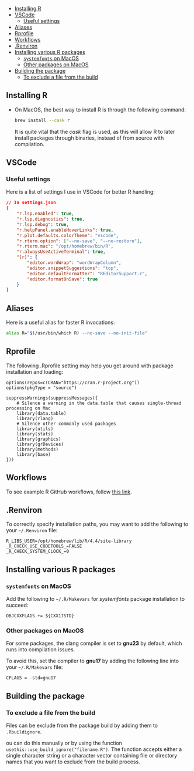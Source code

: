 - [Installing R](#installing-r)
- [VSCode](#vscode)
	- [Useful settings](#useful-settings)
- [Aliases](#aliases)
- [Rprofile](#rprofile)
- [Workflows](#workflows)
- [.Renviron](#renviron)
- [Installing various R packages](#installing-various-r-packages)
	- [`systemfonts` on MacOS](#systemfonts-on-macos)
	- [Other packages on MacOS](#other-packages-on-macos)
- [Building the package](#building-the-package)
	- [To exclude a file from the build](#to-exclude-a-file-from-the-build)

## Installing R

- On MacOS, the best way to install R is through the following command:

  ```bash
  brew install --cask r
  ```

  It is quite vital that the _cask_ flag is used, as this will allow R to later install packages through binaries, instead of from source with compilation.

## VSCode

### Useful settings

Here is a list of settings I use in VSCode for better R handling:

```json
// In settings.json
{
	"r.lsp.enabled": true,
	"r.lsp.diagnostics": true,
	"r.lsp.debug": true,
	"r.helpPanel.enableHoverLinks": true,
	"r.plot.defaults.colorTheme": "vscode",
	"r.rterm.option": ["--no-save", "--no-restore"],
	"r.rterm.mac": "/opt/homebrew/bin/R",
	"r.alwaysUseActiveTerminal": true,
	"[r]": {
		"editor.wordWrap": "wordWrapColumn",
		"editor.snippetSuggestions": "top",
		"editor.defaultFormatter": "REditorSupport.r",
		"editor.formatOnSave": true
	}
}
```

## Aliases

Here is a useful alias for faster R invocations:

```bash
alias R="$(/usr/bin/which R) --no-save --no-init-file"
```

## Rprofile

The following .Rprofile setting may help you get around with package installation and loading:

```.Rprofile
options(repos=c(CRAN="https://cran.r-project.org"))
options(pkgType = "source")

suppressWarnings(suppressMessages({
    # Silence a warning in the data.table that causes single-thread processing on Mac
    library(data.table)
    library(rlang)
    # Silence other commonly used packages
    library(utils)
    library(stats)
    library(graphics)
    library(grDevices)
    library(methods)
    library(base)
}))
```

## Workflows

To see example R GitHub workflows, follow [this link](https://github.com/r-lib/actions/blob/v2/examples/README.md).

## .Renviron

To correctly specify installation paths, you may want to add the following to your `~/.Renviron` file:

```env
R_LIBS_USER=/opt/homebrew/lib/R/4.4/site-library
_R_CHECK_USE_CODETOOLS_=FALSE
_R_CHECK_SYSTEM_CLOCK_=0
```

## Installing various R packages

### `systemfonts` on MacOS

Add the following to `~/.R/Makevars` for _systemfonts_ package installation to succeed:

```make
OBJCXXFLAGS += ${CXX17STD}
```

### Other packages on MacOS

For some packages, the clang compiler is set to **gnu23** by default, which runs into compilation issues.

To avoid this, set the compiler to **gnu17** by adding the following line into your `~/.R/Makevars` file:

```make
CFLAGS = -std=gnu17
```

## Building the package

### To exclude a file from the build

Files can be exclude from the package build by adding them to `.Rbuildignore`.

ou can do this manually or by using the function `usethis::use_build_ignore("filename.R")`. The function accepts either a single character string or a character vector containing file or directory names that you want to exclude from the build process.
